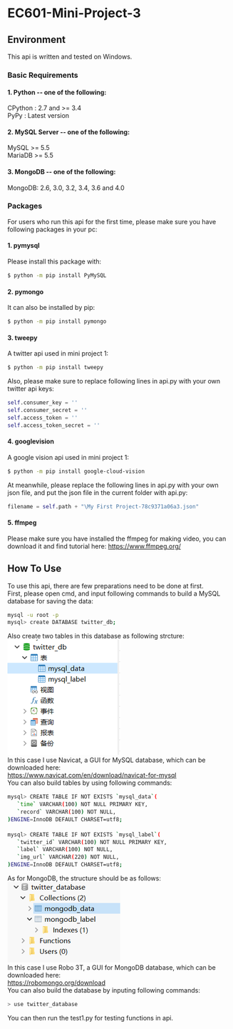 # EC601-Mini-Project-3

Environment
---
This api is written and tested on Windows.  

### Basic Requirements  
#### 1. Python -- one of the following:  
CPython : 2.7 and >= 3.4  
PyPy : Latest version  
#### 2. MySQL Server -- one of the following:  
MySQL >= 5.5  
MariaDB >= 5.5  
#### 3. MongoDB -- one of the following:  
MongoDB: 2.6, 3.0, 3.2, 3.4, 3.6 and 4.0  

### Packages 
For users who run this api for the first time, please make sure you have following packages in your pc:  
#### 1. pymysql  
Please install this package with:  
```Bash
$ python -m pip install PyMySQL
```  
#### 2. pymongo  
It can also be installed by pip:
```Bash
$ python -m pip install pymongo
```
#### 3. tweepy  
A twitter api used in mini project 1:
```Bash
$ python -m pip install tweepy
```
Also, please make sure to replace following lines in api.py with your own twitter api keys:
```Python
self.consumer_key = ''
self.consumer_secret = ''
self.access_token = ''
self.access_token_secret = ''
```
#### 4. googlevision  
A google vision api used in mini project 1:
```Bash
$ python -m pip install google-cloud-vision
```
At meanwhile, please replace the following lines in api.py with your own json file, and put the json file in the current folder with api.py:
```Python
filename = self.path + "\My First Project-78c9371a06a3.json"
```
#### 5. ffmpeg
Please make sure you have installed the ffmpeg for making video, you can download it and find tutorial here:
https://www.ffmpeg.org/  

How To Use
---  
To use this api, there are few preparations need to be done at first.  
First, please open cmd, and input following commands to build a MySQL database for saving the data:  
``` Bash
mysql -u root -p  
mysql> create DATABASE twitter_db;
```  
Also create two tables in this database as following strcture:  
![Image text](https://github.com/xiangl18/EC601-Mini-Project-1/blob/EC601-mini_project-3/mini_project3_api/imgs/mysql.PNG)  
In this case I use Navicat, a GUI for MySQL database, which can be downloaded here:  
https://www.navicat.com/en/download/navicat-for-mysql  
You can also build tables by using following commands:  
``` Bash
mysql> CREATE TABLE IF NOT EXISTS `mysql_data`(
   `time` VARCHAR(100) NOT NULL PRIMARY KEY,
   `record` VARCHAR(100) NOT NULL,
)ENGINE=InnoDB DEFAULT CHARSET=utf8;  

mysql> CREATE TABLE IF NOT EXISTS `mysql_label`(
   `twitter_id` VARCHAR(100) NOT NULL PRIMARY KEY,
   `label` VARCHAR(100) NOT NULL,
   `img_url` VARCHAR(220) NOT NULL,
)ENGINE=InnoDB DEFAULT CHARSET=utf8;
```   
As for MongoDB, the structure should be as follows:  
![Image text](https://github.com/xiangl18/EC601-Mini-Project-1/blob/EC601-mini_project-3/mini_project3_api/imgs/mongodb.PNG)  
In this case I use Robo 3T, a GUI for MongoDB database, which can be downloaded here:   
https://robomongo.org/download  
You can also build the database by inputing following commands:  
``` Bash  
> use twitter_database
```
You can then run the test1.py for testing functions in api.


